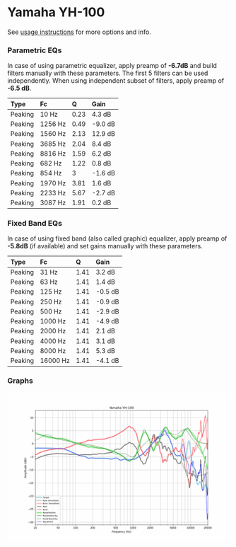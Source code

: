 # Yamaha YH-100
See [usage instructions](https://github.com/jaakkopasanen/AutoEq#usage) for more options and info.

### Parametric EQs
In case of using parametric equalizer, apply preamp of **-6.7dB** and build filters manually
with these parameters. The first 5 filters can be used independently.
When using independent subset of filters, apply preamp of **-6.5 dB**.

| Type    | Fc      |    Q | Gain    |
|:--------|:--------|:-----|:--------|
| Peaking | 10 Hz   | 0.23 | 4.3 dB  |
| Peaking | 1256 Hz | 0.49 | -9.0 dB |
| Peaking | 1560 Hz | 2.13 | 12.9 dB |
| Peaking | 3685 Hz | 2.04 | 8.4 dB  |
| Peaking | 8816 Hz | 1.59 | 6.2 dB  |
| Peaking | 682 Hz  | 1.22 | 0.8 dB  |
| Peaking | 854 Hz  | 3    | -1.6 dB |
| Peaking | 1970 Hz | 3.81 | 1.6 dB  |
| Peaking | 2233 Hz | 5.67 | -2.7 dB |
| Peaking | 3087 Hz | 1.91 | 0.2 dB  |

### Fixed Band EQs
In case of using fixed band (also called graphic) equalizer, apply preamp of **-5.8dB**
(if available) and set gains manually with these parameters.

| Type    | Fc       |    Q | Gain    |
|:--------|:---------|:-----|:--------|
| Peaking | 31 Hz    | 1.41 | 3.2 dB  |
| Peaking | 63 Hz    | 1.41 | 1.4 dB  |
| Peaking | 125 Hz   | 1.41 | -0.5 dB |
| Peaking | 250 Hz   | 1.41 | -0.9 dB |
| Peaking | 500 Hz   | 1.41 | -2.9 dB |
| Peaking | 1000 Hz  | 1.41 | -4.9 dB |
| Peaking | 2000 Hz  | 1.41 | 2.1 dB  |
| Peaking | 4000 Hz  | 1.41 | 3.1 dB  |
| Peaking | 8000 Hz  | 1.41 | 5.3 dB  |
| Peaking | 16000 Hz | 1.41 | -4.1 dB |

### Graphs
![](./Yamaha%20YH-100.png)